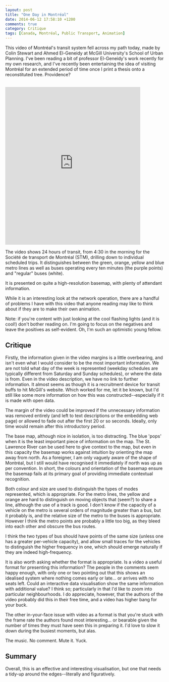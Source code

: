 ```yaml
---
layout: post
title: "One Day in Montréal"
date: 2014-06-12 17:58:10 +1200
comments: true
category: Critique
tags: [Canada, Montréal, Public Transport, Animation]
---
```


This video of Montréal's transit system fell across my path today, made by Colin Stewart and Ahmed El-Geneidy at McGill University's School of Urban Planning. I've been reading a bit of professor El-Geneidy's work recently for my own research, and I've recently been entertaining the idea of visiting Montréal for an extended period of time once I print a thesis onto a reconstituted tree. Providence?

<br>
<iframe width="85%" height="500" src="http://www.youtube.com/embed/1ztMm5xmk3M" frameborder="0" allowfullscreen></iframe>

The video shows 24 hours of transit, from 4:30 in the morning for the Société de transport de Montréal (STM), drilling down to individual scheduled trips. It distinguishes between the green, orange, yellow and blue metro lines as well as buses operating every ten minutes
(the purple points) and "regular" buses (white).

It is presented on quite a high-resolution basemap, with plenty of attendant information.

While it is an interesting look at the network operation, there are a handful of problems I have with this video that anyone reading may like to think about if they are to make their own animation.

Note: if you're content with just looking at the cool flashing lights (and it is cool!) don't bother reading on. I'm going to focus on the negatives and leave the positives as self-evident. Oh, I'm such an optimistic young fellow.

## Critique

Firstly, the information given in the video margins is a little overbearing, and isn't even what I would consider to be the most important information. We are not told what day of the week is represented (weekday schedules are typically different from Saturday and Sunday schedules), or where the data is from. Even in the video description, we have no link to further information. It almost seems as though it is a recruitment device for transit buffs to hit McGill's website. Which worked for me, let it be known, but I'd still like some more information on how this was constructed--especially if it is made with open data.

The margin of the video could be improved if the unnecessary information was removed entirely (and left to text descriptions or the embedding web page) or allowed to fade out after the first 20 or so seconds. Ideally, only time would remain after this introductory period.

The base map, although nice in isolation, is too distracting. The blue 'pops' when it is the least important piece of information on the map. The St. Lawrence River can be used here to give context to the map, but even in this capacity the basemap works against intuition by orienting the map away from north. As a foreigner, I am only vaguely aware of the shape of Montréal, but I still would have recognised it immediately if north was up as per convention. In short, the colours and orientation of the basemap ensure the basemap fails at its primary goal of providing immediate contextual recognition.

Both colour and size are used to distinguish the types of modes represented, which is appropriate. For the metro lines, the yellow and orange are hard to distinguish on moving objects that (seem?) to share a line, although the use of a track is good. I don't know if the capacity of a vehicle on the metro is several orders of magnitude greater than a bus, but it probably is, and the relative size of the metro to the buses is appropriate. However I think the metro points are probably a little too big, as they bleed into each other and obscure the bus routes.

I think the two types of bus should have points of the same size (unless one has a greater per-vehicle capacity), and allow small traces for the vehicles to distinguish the higher frequency in one, which should emerge naturally if they are indeed high-frequency.

It is also worth asking whether the format is appropriate. Is a video a useful format for presenting this information? The people in the comments seem happy enough, with only one or two pointing out that this shows an idealised system where nothing comes early or late... or arrives with no seats left. Could an interactive data visualisation show the same information with additional value? I think so; particularly in that I'd like to zoom into particular neighbourhoods. I do appreciate, however, that the authors of the video probably did this in their free time, and a video has higher bang for your buck.

The other in-your-face issue with video as a format is that you're stuck with the frame rate the authors found most interesting... or bearable given the number of times they must have seen this in preparing it. I'd love to slow it down during the busiest moments, but alas.

The music. No comment. Mute it. Yuck.

## Summary

Overall, this is an effective and interesting visualisation, but one that needs a tidy-up around the edges--literally and figuratively.
